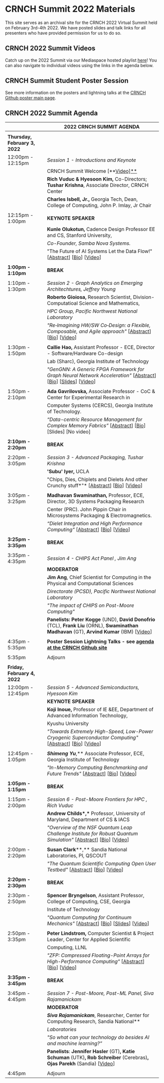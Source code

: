 # CRNCH Summit 2022 Materials

This site serves as an archival site for the CRNCH 2022 Virtual Summit held on February 3rd-4th 2022.  We have posted slides and talk links for all presenters who have provided permission for us to do so. 

## **CRNCH 2022 Summit Videos**

Catch up on the 2022 Summit via our Mediaspace hosted playlist [here](https://mediaspace.gatech.edu/playlist/dedicated/1_ra4agi79/)! You can also navigate to individual videos using the links in the agenda below.

## **CRNCH Summit Student Poster Session**

See more information on the posters and lightning talks at the [CRNCH Github poster main page](https://github.com/gt-crnch/crnch-summit-2022/blob/main/crnch-summit-student-poster-session.md).

## **CRNCH 2022 Summit Agenda**


|                                | **2022 CRNCH SUMMIT AGENDA**                                 |
| ------------------------------ | ------------------------------------------------------------ |
|                                |                                                              |
| **Thursday, February 3, 2022** |                                                              |
| 12:00pm - 12:15pm              | *Session 1 - Introductions and Keynote*                      |
|                                | CRNCH Summit Welcome [**[Video\]**](https://mediaspace.gatech.edu/media/CRNCH+Summit+2022+-+Introduction/1_hid8n017) |
|                                | **Rich Vuduc & Hyesoon Kim,** Co-Directors; **Tushar Krishna**, Associate Director, CRNCH Center |
|                                | **Charles Isbell, Jr.,** Georgia Tech, Dean, College of Computing, John P. Imlay, Jr Chair |
|                                |                                                              |
| 12:15pm - 1:00pm               | **KEYNOTE SPEAKER**                                          |
|                                | **Kunle Olukotun,** Cadence Design Professor EE and CS, Stanford University, |
|                                | *Co-Founder, Samba Nova Systems.*                            |
|                                | "The Future of AI Systems Let the Data Flow!"   [[Abstract](https://github.com/gt-crnch/crnch-summit-2022/blob/main/presenter-abstracts.md#ko)] [[Bio](https://github.com/gt-crnch/crnch-summit-2022/blob/main/presenter-abstracts.md#ko_bio)] [[Video](https://mediaspace.gatech.edu/media/CRNCH+Summit+2022+-+Kunle+Olukoton+-+The+Future+of+AI+Systems+-+Let+the+Data+Flow!/1_xyqi7bv9)] |
|                                |                                                              |
| **1:00pm - 1:10pm**            | **BREAK**                                                    |
|                                |                                                              |
| 1:10pm - 1:30pm                | *Session 2 - Graph Analytics on Emerging Architechtures, Jeffrey Young* |
|                                | **Roberto Gioiosa,** Research Scientist, Division-Computatioal Science and Mathematics, |
|                                | *HPC Group, Pacific Northwest National Laboratory*           |
|                                | *"Re‐Imagining HW/SW Co‐Design: a Flexible, Composable, and Agile approach"* [[Abstract](https://github.com/gt-crnch/crnch-summit-2022/blob/main/presenter-abstracts.md#rg)] [[Bio](https://github.com/gt-crnch/crnch-summit-2022/blob/main/presenter-abstracts.md#rg_bio)] [[Video](https://mediaspace.gatech.edu/media/CRNCH+Summit+2022+-+Roberto+Gioiosa+-+Re‐Imagining+HW+SW+Co‐DesignA+a+Flexible%2C+Composable%2C+and+Agile+Approach/1_p9rcz99v)] |
|                                |                                                              |
| 1:30pm - 1:50pm                | **Callie Hao,** Assistant Professor - ECE, Director - Software/Hardware Co-design |
|                                | Lab (Sharc), Georgia Institute of Technology                 |
|                                | *"GenGNN: A Generic FPGA Framework for Graph Neural Network Acceleration"* [[Abstract](https://github.com/gt-crnch/crnch-summit-2022/blob/main/presenter-abstracts.md#ch)] [[Bio](https://github.com/gt-crnch/crnch-summit-2022/blob/main/presenter-abstracts.md#ch_bio)] [[Slides](https://github.com/gt-crnch/crnch-summit-2022/blob/main/presenter_slides/Thursday_02_03_22/04_callie_ho_gnn_crnch_summit_2022.pdf)] [[Video](https://mediaspace.gatech.edu/media/CRNCH+Summit+2022+-+Callie+Hao+-+GenGNNA+A+Generic+FPGA+Framework+for+Graph+Neural+Network+Acceleration/1_0c0s4zih)] |
|                                |                                                              |
| 1:50pm - 2:10pm                | **Ada Gavrilovska,** Associate Professor - CoC & Center for Experimental Research in |
|                                | Computer Systems (CERCS), Georgia Institute of Technology.   |
|                                | *“Data-centric Resource Management for Complex Memory Fabrics”* [[Abstract](https://github.com/gt-crnch/crnch-summit-2022/blob/main/presenter-abstracts.md#ag)] [[Bio](https://github.com/gt-crnch/crnch-summit-2022/blob/main/presenter-abstracts.md#ag_bio)] [Slides] [No video] |
|                                |                                                              |
| **2:10pm - 2:20pm**            | **BREAK**                                                    |
|                                |                                                              |
| 2:20pm - 3:05pm                | *Session 3 - Advanced Packaging, Tushar Krishna*             |
|                                | **'Subu' Iyer,** UCLA                                        |
|                                | "Chips, Dies, Chiplets and Dielets And other Crunchy stuff*"* [[Abstract](https://github.com/gt-crnch/crnch-summit-2022/blob/main/presenter-abstracts.md#si)] [[Bio](https://github.com/gt-crnch/crnch-summit-2022/blob/main/presenter-abstracts.md#si_bio)] [[Video](https://mediaspace.gatech.edu/media/CRNCH+Summit+-+Subramanian+"Subu"+Iyer+-+Chips%2C+Dies%2C+Chiplets+and+Dielets+and+Other+Crunchy+stuff/1_drgsgqvm)] |
|                                |                                                              |
| 3:05pm - 3:25pm                | **Madhavan Swaminathan,** Professor, ECE, Director, 3D Systems Packaging Research |
|                                | Center (PRC). John Pippin Chair in Microsystems Packaging & Electromagnetics. |
|                                | *“Dielet Integration and High Performance Computing"* [[Abstract](https://github.com/gt-crnch/crnch-summit-2022/blob/main/presenter-abstracts.md#ms)] [[Bio](https://github.com/gt-crnch/crnch-summit-2022/blob/main/presenter-abstracts.md#ms_bio)] [[Video](https://mediaspace.gatech.edu/media/CRNCH+Summit+2022+-+Madhavan+Swaminathan+-+Dielet+Integration+and+High+Performance+Computing/1_tebzeaea)] |
|                                |                                                              |
| **3:25pm - 3:35pm**            | **BREAK**                                                    |
|                                |                                                              |
| 3:35pm - 4:35pm                | *Session 4 - CHIPS Act Panel , Jim Ang*                      |
|                                | **MODERATOR**                                                |
|                                | **Jim Ang**, Chief Scientist for Computing in the Physical and Computational Sciences |
|                                | *Directorate (PCSD), Pacific Northwest National Laboratory*  |
|                                | *"The impact of CHIPS on Post-Moore Computing"*              |
|                                | **Panelists:** **Peter Kogge** (UND), **David Donofrio** (TCL), **Frank Liu** (ORNL), **Swaminathan Madhavan** (GT), **Arvind Kumar** (IBM) [[Video](https://mediaspace.gatech.edu/media/CRNCH+Summit+2022+-+Panel+Session+-+The+Impact+of+CHIPS+on+Post-Moore+Computing/1_z9ycc5xn)] |
|                                |                                                              |
| 4:35pm - 5:35pm                | **Poster Session Lightning Talks - see [agenda at the CRNCH Github site](https://github.com/gt-crnch/crnch-summit-2022/blob/main/crnch-summit-student-poster-session.md)** |
|                                |                                                              |
| 5:35pm                         | Adjourn                                                      |
|                                |                                                              |
| **Friday, February 4, 2022**   |                                                              |
| 12:00pm - 12:45pm              | *Session 5 - Advanced Semiconductors, Hyesoon Kim*           |
|                                | **KEYNOTE SPEAKER**                                          |
|                                | **Koji Inoue,** Professor of IE &EE, Department of Advanced Information Technology, |
|                                | Kyushu University                                            |
|                                | *"Towards Extremely High-Speed, Low-Power Cryogenic Superconductor Computing"* [[Abstract](http://github.com/gt-crnch/crnch-summit-2022/blob/main/presenter-abstracts.md#ki)] [[Bio](http://github.com/gt-crnch/crnch-summit-2022/blob/main/presenter-abstracts.md#ki_bio)] [[Video](https://mediaspace.gatech.edu/media/CRNCH+Summit+2022+-+Koji+Inoue+-+Towards+Extremely+High-Speed%2C+Low-Power+Cryogenic+Superconductor+Computing/1_bjmvd1cr)] |
|                                |                                                              |
| 12:45pm - 1:05pm               | ***Shimeng Yu***,** Associate Professor, ECE, Georgia Institute of Technology |
|                                | *"In-Memory Computing Benchmarking and Future Trends"* [[Abstract](http://github.com/gt-crnch/crnch-summit-2022/blob/main/presenter-abstracts.md#sy)] [[Bio](http://github.com/gt-crnch/crnch-summit-2022/blob/main/presenter-abstracts.md#sy_bio)] [[Video](https://mediaspace.gatech.edu/media/CRNCH+Summit+2022+-+Shimeng+Yu+-+In-Memory+Computing+Benchmarking+and+Future+Trends/1_2h17yv2o)] |
|                                |                                                              |
| **1:05pm - 1:15pm**            | **BREAK**                                                    |
|                                |                                                              |
| 1:15pm - 2:00pm                | *Session 6 - Post-Moore Frontiers for HPC , Rich Vuduc*      |
|                                | **Andrew Childs\*,\*** Professor, University of Maryland, Department of CS & IACS |
|                                | *"Overview of the NSF Quantum Leap Challenge Institute for Robust Quantum Simulation"* [[Abstract](http://github.com/gt-crnch/crnch-summit-2022/blob/main/presenter-abstracts.md#ac)] [[Bio](http://github.com/gt-crnch/crnch-summit-2022/blob/main/presenter-abstracts.md#ac_bio)] [[Video](https://mediaspace.gatech.edu/media/CRNCH+Summit+2022+-+Andrew+Childs+-+Overview+of+the+NSF+Quantum+Leap+Challenge+Institute+for+Robust+Quantum+Simulation/1_80uk9n0f)] |
|                                |                                                              |
| 2:00pm - 2:20pm                | **Susan** **Clark****,** Sandia National Laboratories, PI, QSCOUT |
|                                | *"The Quantum Scientific Computing Open User Testbed"* [[Abstract](http://github.com/gt-crnch/crnch-summit-2022/blob/main/presenter-abstracts.md#sc)] [[Bio](http://github.com/gt-crnch/crnch-summit-2022/blob/main/presenter-abstracts.md#sc_bio)] [[Video](https://mediaspace.gatech.edu/media/CRNCH+Summit+-+Susan+Clark+-+The+Quantum+Scientific+Computing+Open+User+Testbed/1_uwdfyb4e)] |
|                                |                                                              |
| **2:20pm - 2:30pm**            | **BREAK**                                                    |
|                                |                                                              |
| 2:30pm - 2:50pm                | **Spencer Bryngelson**, Assistant Professor, College of Computing, CSE, Georgia |
|                                | Institute of Technology                                      |
|                                | *"Quantum Computing for Continuum Mechanics"* [[Abstract](http://github.com/gt-crnch/crnch-summit-2022/blob/main/presenter-abstracts.md#sb)] [[Bio](http://github.com/gt-crnch/crnch-summit-2022/blob/main/presenter-abstracts.md#sb_bio)] [[Slides](https://github.com/gt-crnch/crnch-summit-2022/blob/main/presenter_slides/Friday_02_04_22/04_spencer_bryngleson_quantum_cont_mech_crnch_summit_2022.pdf)] [[Video](https://mediaspace.gatech.edu/media/CRNCH+Summit+2022+-+Spencer+Bryngleson+-+Quantum+Computing+for+Continuum+Mechanics/1_23u8ou36)] |
|                                |                                                              |
| 2:50pm - 3:35pm                | **Peter Lindstrom,** Computer Scientist & Project Leader, Center for Applied Scientific |
|                                | Computing, LLNL                                              |
|                                | *"ZFP: Compressed Floating-Point Arrays for High-Performance Computing"* [[Abstract](http://github.com/gt-crnch/crnch-summit-2022/blob/main/presenter-abstracts.md#pl)] [[Bio](http://github.com/gt-crnch/crnch-summit-2022/blob/main/presenter-abstracts.md#pl_bio)] [[Video](https://mediaspace.gatech.edu/media/CRNCH+Summit+2022+-+Peter+Lindstrom+-+ZFPA+Compressed+Floating-Point+Arrays+for+High-Performance+Computing/1_3rhlw9r7)] |
|                                |                                                              |
| **3:35pm - 3:45pm**            | **BREAK**                                                    |
|                                |                                                              |
| 3:45pm - 4:45pm                | *Session 7 - Post-Moore, Post-ML Panel, Siva Rajamanickam*   |
|                                | **MODERATOR**                                                |
|                                | ***Siva Rajamanickam***, Researcher, Center for Computing Research, Sandia National** |
|                                | *Laboratories*                                               |
|                                | *"So what can your technology do besides AI and machine learning?”* |
|                                | **Panelists**: **Jennifer Hasler** (GT)**, Katie Schuman** (UTK)**, Rob Schreiber** (Cerebras)**, Ojas Parekh** (Sandia) [[Video](https://mediaspace.gatech.edu/media/CRNCH+Summit+2022+-+Panel+Session+-++So+what+can+your+technology+do+besides+AI+and+machine+learningF+/1_ro2cqss3)] |
|                                |                                                              |
| 4:45pm                         | Adjourn                                                      |
